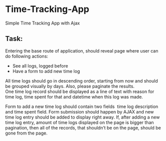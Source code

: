 # Time-Tracking-App
Simple Time Tracking App with Ajax
## Task:
Entering the base route of application, should reveal page where user can do following actions:
* See all logs, logged before
* Have a form to add new time log 

All time logs should go in descending order, starting from now and should be grouped visually by days. Also, please paginate the results.  
One time log record should be displayed as a line of text with reason for time log, time spent for that and datetime when this log was made. 
 
Form to add a new time log should contain two fields ­ time log description and time spent field. Form submission should happen by AJAX and new time log entry should be added to display right away. If, after adding a new time log entry, amount of time logs displayed on the page is bigger than pagination, then all of the records, that shouldn’t be on the page, should be gone from the page. 
